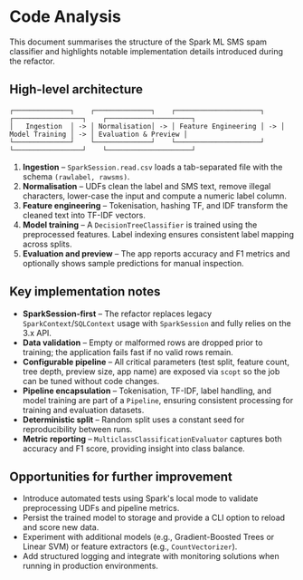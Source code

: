 # Code Analysis

This document summarises the structure of the Spark ML SMS spam classifier and highlights notable implementation details introduced during the refactor.

## High-level architecture

```
┌──────────────┐    ┌──────────────┐    ┌─────────────────────┐    ┌─────────────────┐    ┌─────────────────────┐
│   Ingestion  │ -> │ Normalisation│ -> │ Feature Engineering │ -> │  Model Training │ -> │ Evaluation & Preview │
└──────────────┘    └──────────────┘    └─────────────────────┘    └─────────────────┘    └─────────────────────┘
```

1. **Ingestion** – `SparkSession.read.csv` loads a tab-separated file with the schema `(rawlabel, rawsms)`.
2. **Normalisation** – UDFs clean the label and SMS text, remove illegal characters, lower-case the input and compute a numeric label column.
3. **Feature engineering** – Tokenisation, hashing TF, and IDF transform the cleaned text into TF-IDF vectors.
4. **Model training** – A `DecisionTreeClassifier` is trained using the preprocessed features. Label indexing ensures consistent label mapping across splits.
5. **Evaluation and preview** – The app reports accuracy and F1 metrics and optionally shows sample predictions for manual inspection.

## Key implementation notes

- **SparkSession-first** – The refactor replaces legacy `SparkContext`/`SQLContext` usage with `SparkSession` and fully relies on the 3.x API.
- **Data validation** – Empty or malformed rows are dropped prior to training; the application fails fast if no valid rows remain.
- **Configurable pipeline** – All critical parameters (test split, feature count, tree depth, preview size, app name) are exposed via `scopt` so the job can be tuned without code changes.
- **Pipeline encapsulation** – Tokenisation, TF-IDF, label handling, and model training are part of a `Pipeline`, ensuring consistent processing for training and evaluation datasets.
- **Deterministic split** – Random split uses a constant seed for reproducibility between runs.
- **Metric reporting** – `MulticlassClassificationEvaluator` captures both accuracy and F1 score, providing insight into class balance.

## Opportunities for further improvement

- Introduce automated tests using Spark's local mode to validate preprocessing UDFs and pipeline metrics.
- Persist the trained model to storage and provide a CLI option to reload and score new data.
- Experiment with additional models (e.g., Gradient-Boosted Trees or Linear SVM) or feature extractors (e.g., `CountVectorizer`).
- Add structured logging and integrate with monitoring solutions when running in production environments.


